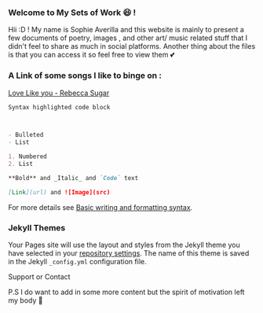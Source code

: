 ### Welcome to My Sets of Work :laughing: !
 

Hii :D ! My name is Sophie Averilla and this website is mainly to present  a few documents of poetry, images , and other art/ music related stuff that I didn't feel to share as much in social platforms.
Another thing about the files is that you can access it so feel free to view them 💕



### A Link of some songs I like to binge on :
[Love Like you - Rebecca Sugar](https://www.youtube.com/watch?v=GDTD24KsdGc)



```markdown
Syntax highlighted code block



- Bulleted
- List

1. Numbered
2. List

**Bold** and _Italic_ and `Code` text

[Link](url) and ![Image](src)
```

For more details see [Basic writing and formatting syntax](https://docs.github.com/en/github/writing-on-github/getting-started-with-writing-and-formatting-on-github/basic-writing-and-formatting-syntax).

### Jekyll Themes

Your Pages site will use the layout and styles from the Jekyll theme you have selected in your [repository settings](https://github.com/sophii-33/sophii-33.github.io/settings/pages). The name of this theme is saved in the Jekyll `_config.yml` configuration file.

 Support or Contact


P.S I do want to add in some more content but the spirit of motivation left my body 🥲
